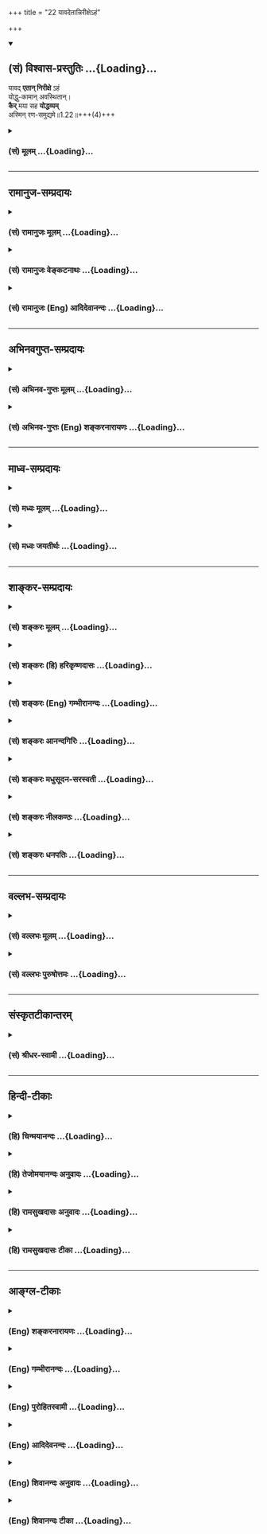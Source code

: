 +++
title = "22 यावदेतान्निरीक्षेऽहं"

+++
<div class="js_include" newlevelforh1="2" title="(सं) विश्वास-प्रस्तुतिः" unfilled url="/mahAbhAratam/shlokashaH/06-bhIShma-parva/03-bhagavad-gItA-parva/saMskRtam/vishvAsa-prastutiH/01_arjuna-viShAda-yogaH/22_yAvadetAnnirIxe-h.md">
<details open><summary><h2>(सं) विश्वास-प्रस्तुतिः ...{Loading}...</h2></summary>

यावद् **एतान् निरीक्षे** ऽहं  
योद्धु-कामान् अवस्थितान्।  
**कैर्** मया सह **योद्धव्यम्**  
अस्मिन् रण-समुद्यमे॥1.22॥+++(4)+++
</details>
</div>
<div class="js_include collapsed" newlevelforh1="3" title="(सं) मूलम्" unfilled url="/mahAbhAratam/shlokashaH/06-bhIShma-parva/03-bhagavad-gItA-parva/saMskRtam/mUlam/01_arjuna-viShAda-yogaH/22_yAvadetAnnirIxe-h.md">
<details><summary><h3>(सं) मूलम् ...{Loading}...</h3></summary>

यावदेतान्निरीक्षेऽहं योद्धुकामानवस्थितान्।  
कैर्मया सह योद्धव्यमस्मिन्रणसमुद्यमे।।1.22।।
</details>
</div>


_________________
## रामानुज-सम्प्रदायः
<div class="js_include collapsed" newlevelforh1="3" title="(सं) रामानुजः मूलम्" unfilled url="/mahAbhAratam/shlokashaH/06-bhIShma-parva/03-bhagavad-gItA-parva/saMskRtam/rAmAnujaH/mUlam/01_arjuna-viShAda-yogaH/22_yAvadetAnnirIxe-h.md">
<details><summary><h3>(सं) रामानुजः मूलम् ...{Loading}...</h3></summary>

२५-तमस्य टीका दृश्या। 

</details>
</div>
<div class="js_include collapsed" newlevelforh1="3" title="(सं) रामानुजः वेङ्कटनाथः" unfilled url="/mahAbhAratam/shlokashaH/06-bhIShma-parva/03-bhagavad-gItA-parva/saMskRtam/rAmAnujaH/venkaTanAthaH/01_arjuna-viShAda-yogaH/22_yAvadetAnnirIxe-h.md">
<details><summary><h3>(सं) रामानुजः वेङ्कटनाथः ...{Loading}...</h3></summary>

।। 1.22।। अथ व्यवस्थितान् इत्यादेःकुरून् 1।25 इत्यन्तस्यार्थमाह
अथेत्यादिना इति चावोचदित्यन्तेन। तत्र वाक्यत्रये प्रथमेन
वाक्येनप्रियचिकीर्षवः इत्यन्तस्यार्थ उच्यते। व्यवस्थितान् इत्यत्र
विशब्दसूचितविशेषव्यक्तयेयुयुत्सूनित्युक्तम्योद्धुकामानवस्थितान् इति
ह्यनन्तरमप्युच्यते। कपिध्वजः इत्यत्र कपित्वमात्रप्रतिपन्नलाघवं निवारयितुं
सौगन्धिकयात्रायां हनुमद्दत्तं वरम् स्वरूपसन्दर्शनमात्रेण रक्षसामिव
परेषां संक्षोभं च सूचयितुंलङ्कादहनवानरध्वज इत्युक्तम्।
अप्रच्युतस्वभावत्वप्रतिपादकाच्युतपदाभिप्रेतव्यञ्जनायज्ञानेत्यादिकम्।
हृषीकेशपदव्याख्यापरावरेत्यादि। यद्वा सृष्ट्यादिकं वीर्यादिकं तदुपलक्षितं
ज्ञानादिकमपि हृषीकेशशब्दार्थ एव। यथोक्तमहिर्बुध्न्यसंहितायाम् क्रीडया
हृष्यति व्यक्तमीशः सन् सृष्टिरूपया। हृषीकेशत्वमीशत्वं देवत्वं चास्य
तत्स्फुटम्।। अविकारितया जुष्टो हृषीको वीर्यरूपया। ईशः स्वातन्त्र्ययोगेन
नित्यं सृष्ट्यादिकर्मणि।। ऐश्वर्यवीर्यरूपत्वं हृषीकेशत्वमुच्यते इति।
आश्रितान् न च्यावयति अतश्च च्युतोऽस्य नास्तीत्यच्युतशब्दस्य
काचिन्निरुक्तिः तां दर्शयति
आश्रितवात्सल्येत्यादिना। स्वसारथ्येऽवस्थितमिति हृषीकेशतया सर्वेषां
करणानां सर्वप्रकारनियमने स्थितस्य रथयुग्यमात्रनियमनं कियदिति
भावः। निरीक्षे इत्यत्रोपसर्गार्थः यथावदिति दर्शितः। यावच्छब्दोऽत्र
साकल्यवाची निरीक्षणकालावधिवाची वायावत्पुरानिपातयोर्लट् अष्टा.3।3।4 इति
निरीक्षणस्य भविष्यत्वद्योतको वा। यैः सह मया योद्धव्यं तान्निरीक्षे
इत्यत्र मया सह यैर्योद्धव्यं तानवेक्ष इति नोक्तम् अतःयोत्स्यमानान् इति
श्लोकस्योत्थानन्धार्तराष्ट्रस्य दुर्बुद्धेः इति दुर्योधनादिदोष
प्रख्यापनतात्पर्याच्च न पौनरुक्त्यम्। यद्वासेनयोरुभयोर्मध्ये इति
पूर्वोक्तत्वात्सेनयोरुभयोरपि स्थितानपश्यत् 1।26 इति वक्ष्यमाणत्वाच्च
स्वसेनास्थितस्वसहायविषयः पूर्वश्लोकः तत्र कैर्मया सह स्थित्वा
परैर्योद्धव्यमित्यर्थः। उत्तरस्तु श्लोकः
प्रतिसैन्यस्थितधार्तराष्ट्रसहायविषय इति व्यक्त एव। प्रागेव तेषां
विदितत्वेऽपि  
  
  

</details>
</div>
<div class="js_include collapsed" newlevelforh1="3" title="(सं) रामानुजः (Eng) आदिदेवानन्दः" unfilled url="/mahAbhAratam/shlokashaH/06-bhIShma-parva/03-bhagavad-gItA-parva/saMskRtam/rAmAnujaH/english/AdidevAnandaH/01_arjuna-viShAda-yogaH/22_yAvadetAnnirIxe-h.md">
<details><summary><h3>(सं) रामानुजः (Eng) आदिदेवानन्दः ...{Loading}...</h3></summary>

1.20 - 1.25 Arjuna said - Sanjaya said Thus, directed by him, Sri Krsna did immediately as He had been directed, while Bhisma, Drona and others and all the kings were looking on. Such is the prospect of victory for your men.

</details>
</div>


_________________
## अभिनवगुप्त-सम्प्रदायः
<div class="js_include collapsed" newlevelforh1="3" title="(सं) अभिनव-गुप्तः मूलम्" unfilled url="/mahAbhAratam/shlokashaH/06-bhIShma-parva/03-bhagavad-gItA-parva/saMskRtam/abhinava-guptaH/mUlam/01_arjuna-viShAda-yogaH/22_yAvadetAnnirIxe-h.md">
<details><summary><h3>(सं) अभिनव-गुप्तः मूलम् ...{Loading}...</h3></summary>

।।1.22।। No commentary.  
  

</details>
</div>
<div class="js_include collapsed" newlevelforh1="3" title="(सं) अभिनव-गुप्तः (Eng) शङ्करनारायणः" unfilled url="/mahAbhAratam/shlokashaH/06-bhIShma-parva/03-bhagavad-gItA-parva/saMskRtam/abhinava-guptaH/english/shankaranArAyaNaH/01_arjuna-viShAda-yogaH/22_yAvadetAnnirIxe-h.md">
<details><summary><h3>(सं) अभिनव-गुप्तः (Eng) शङ्करनारायणः ...{Loading}...</h3></summary>

1.12 1.29 Sri Abhinavgupta did not comment upon this sloka.

</details>
</div>


_________________
## माध्व-सम्प्रदायः
<div class="js_include collapsed" newlevelforh1="3" title="(सं) मध्वः मूलम्" unfilled url="/mahAbhAratam/shlokashaH/06-bhIShma-parva/03-bhagavad-gItA-parva/saMskRtam/madhvaH/mUlam/01_arjuna-viShAda-yogaH/22_yAvadetAnnirIxe-h.md">
<details><summary><h3>(सं) मध्वः मूलम् ...{Loading}...</h3></summary>

  
  
।।1.22।। Sri Madhvacharya did not comment on this sloka. The commentary
starts from 2.11.  
  

</details>
</div>
<div class="js_include collapsed" newlevelforh1="3" title="(सं) मध्वः जयतीर्थः" unfilled url="/mahAbhAratam/shlokashaH/06-bhIShma-parva/03-bhagavad-gItA-parva/saMskRtam/madhvaH/jayatIrthaH/01_arjuna-viShAda-yogaH/22_yAvadetAnnirIxe-h.md">
<details><summary><h3>(सं) मध्वः जयतीर्थः ...{Loading}...</h3></summary>

  
  
।।1.22।। Sri Jayatirtha did not comment on this sloka. The commentary
starts from 2.11.  
  

</details>
</div>


_________________
## शाङ्कर-सम्प्रदायः
<div class="js_include collapsed" newlevelforh1="3" title="(सं) शङ्करः मूलम्" unfilled url="/mahAbhAratam/shlokashaH/06-bhIShma-parva/03-bhagavad-gItA-parva/saMskRtam/shankaraH/mUlam/01_arjuna-viShAda-yogaH/22_yAvadetAnnirIxe-h.md">
<details><summary><h3>(सं) शङ्करः मूलम् ...{Loading}...</h3></summary>

1.22 Sri Sankaracharya did not comment on this sloka. The commentary
starts from 2.10.  
  

</details>
</div>
<div class="js_include collapsed" newlevelforh1="3" title="(सं) शङ्करः (हि) हरिकृष्णदासः" unfilled url="/mahAbhAratam/shlokashaH/06-bhIShma-parva/03-bhagavad-gItA-parva/saMskRtam/shankaraH/hindI/harikRShNadAsaH/01_arjuna-viShAda-yogaH/22_yAvadetAnnirIxe-h.md">
<details><summary><h3>(सं) शङ्करः (हि) हरिकृष्णदासः ...{Loading}...</h3></summary>

।।1.22।। Sri Sankaracharya did not comment on this sloka.  
  

</details>
</div>
<div class="js_include collapsed" newlevelforh1="3" title="(सं) शङ्करः (Eng) गम्भीरानन्दः" unfilled url="/mahAbhAratam/shlokashaH/06-bhIShma-parva/03-bhagavad-gItA-parva/saMskRtam/shankaraH/english/gambhIrAnandaH/01_arjuna-viShAda-yogaH/22_yAvadetAnnirIxe-h.md">
<details><summary><h3>(सं) शङ्करः (Eng) गम्भीरानन्दः ...{Loading}...</h3></summary>

1.22 Sri Sankaracharya did not comment on this sloka. The commentary
starts from 2.10.

</details>
</div>
<div class="js_include collapsed" newlevelforh1="3" title="(सं) शङ्करः आनन्दगिरिः" unfilled url="/mahAbhAratam/shlokashaH/06-bhIShma-parva/03-bhagavad-gItA-parva/saMskRtam/shankaraH/AnandagiriH/01_arjuna-viShAda-yogaH/22_yAvadetAnnirIxe-h.md">
<details><summary><h3>(सं) शङ्करः आनन्दगिरिः ...{Loading}...</h3></summary>

।।1.22।। मध्ये रथं स्थापयेत्युक्तं तदेव रथस्थापनस्थानं निर्धारयति
**यावदिति।** एतान्प्रतिपक्षे प्रतिष्ठितान्भीष्मद्रोणादीनस्माभिः सार्धं
योद्धुमपेक्षावतो यावद्गत्वा निरीक्षितुमहं क्षमः स्यां तावति प्रदेशे
रथस्य स्थापनं कर्तव्यमित्यर्थः। किञ्च प्रवृत्ते युद्धप्रारम्भे बहवो
राजानोऽमुष्यां युद्धभूमावुपलभ्यन्ते तेषां मध्ये कैः सह मया योद्धव्यं नहि
क्वचिदपि मम गतिप्रतिहतिरस्तीत्याह **कैर्मयेति।  
**

</details>
</div>
<div class="js_include collapsed" newlevelforh1="3" title="(सं) शङ्करः मधुसूदन-सरस्वती" unfilled url="/mahAbhAratam/shlokashaH/06-bhIShma-parva/03-bhagavad-gItA-parva/saMskRtam/shankaraH/madhusUdana-sarasvatI/01_arjuna-viShAda-yogaH/22_yAvadetAnnirIxe-h.md">
<details><summary><h3>(सं) शङ्करः मधुसूदन-सरस्वती ...{Loading}...</h3></summary>

।।1.22।। मध्ये रथस्थापनप्रयोजनमाह योद्धुकामान नत्वस्माभिः सह संधिकामान्।
अवस्थितान् नतु भयात्प्रचलितानेतान्भीष्मद्रोणादीन्यावद्गत्वाहं
निरीक्षितुं क्षमः स्यां तावत्प्रदेशे रथं स्थापयेत्यर्थः। यावदिति कालपरं
वा। ननु त्वं योद्धा नतु युद्धप्रेक्षकोऽतस्तव किमेषां दर्शनेनेत्यत्राह
कैरिति। अस्मिन्नणसमुद्यमे बन्धूनामेव परस्परं युद्धोद्योगे मया कैः सह
योद्धव्यं मत्कर्तृकयुद्धप्रतियोगिनः के कैर्मया सह योद्धव्यं
किंकर्तृकयुद्धप्रतियोग्यहमिति च महदिदं कौतुकमेतज्ज्ञानमेव मध्ये
रथस्थापनप्रयोजनमित्यर्थः।  
  

</details>
</div>
<div class="js_include collapsed" newlevelforh1="3" title="(सं) शङ्करः नीलकण्ठः" unfilled url="/mahAbhAratam/shlokashaH/06-bhIShma-parva/03-bhagavad-gItA-parva/saMskRtam/shankaraH/nIlakaNThaH/01_arjuna-viShAda-yogaH/22_yAvadetAnnirIxe-h.md">
<details><summary><h3>(सं) शङ्करः नीलकण्ठः ...{Loading}...</h3></summary>

।।1.22।। रथस्थापनप्रयोजनमाह **यावदिति।** कैः सह मया योद्धव्यं मया सह वा
कैर्योद्धव्यमित्युभयत्र सहशब्दसंबन्धः। के वा मां जेतुं यतन्ते मया वा के
जेतव्या इत्यालोचनार्थमित्यर्थः।  
  

</details>
</div>
<div class="js_include collapsed" newlevelforh1="3" title="(सं) शङ्करः धनपतिः" unfilled url="/mahAbhAratam/shlokashaH/06-bhIShma-parva/03-bhagavad-gItA-parva/saMskRtam/shankaraH/dhanapatiH/01_arjuna-viShAda-yogaH/22_yAvadetAnnirIxe-h.md">
<details><summary><h3>(सं) शङ्करः धनपतिः ...{Loading}...</h3></summary>

।।1.22।। सेनयोरुभयोर्मध्येऽपि क्व स्थापनीय इत्यपेक्षायामाह **यावदिति।**
एतान्योद्धुकामानवस्थितान्यावद्यस्मिन्स्थाने स्थित्वाहं निरीक्षे द्रष्टुं
समर्थः स्यां तस्मिन्स्थाने रथं स्थापयेत्यर्थः। यावदिति कालपरं वा।
निरीक्षणप्रयोजनमाह **कैरिति।** अस्मिभ्रणसमुद्यमे युद्धोद्योगे बहूनां
शूराणां मध्ये कैः सह मया योद्धव्यम्। मया सह च
कैर्योद्धव्यमित्यालोचनार्थमित्यर्थः।  

</details>
</div>


_________________
## वल्लभ-सम्प्रदायः
<div class="js_include collapsed" newlevelforh1="3" title="(सं) वल्लभः मूलम्" unfilled url="/mahAbhAratam/shlokashaH/06-bhIShma-parva/03-bhagavad-gItA-parva/saMskRtam/vallabhaH/mUlam/01_arjuna-viShAda-yogaH/22_yAvadetAnnirIxe-h.md">
<details><summary><h3>(सं) वल्लभः मूलम् ...{Loading}...</h3></summary>

।।1.20 1.23।। अथ व्यवस्थितान् इत्यारभ्यभीष्मद्रोणप्रमुखतः 125 इत्यन्तम्।
अथ युयुत्सूनवस्थितान् धार्तराष्ट्रान् वीक्ष्य कपिध्वजः स्वाश्रितजनपोषकं
स्वसारथ्ये स्थितं हृषीकेशं जगाद यावदेतान् निरीक्षेऽहं तावत् उभयोः
सेनयोर्मध्ये मम रथं स्थापयेति।  

</details>
</div>
<div class="js_include collapsed" newlevelforh1="3" title="(सं) वल्लभः पुरुषोत्तमः" unfilled url="/mahAbhAratam/shlokashaH/06-bhIShma-parva/03-bhagavad-gItA-parva/saMskRtam/vallabhaH/puruShottamaH/01_arjuna-viShAda-yogaH/22_yAvadetAnnirIxe-h.md">
<details><summary><h3>(सं) वल्लभः पुरुषोत्तमः ...{Loading}...</h3></summary>

  
  
।।1.22।। यावदेतान् योद्धुकामान् अवस्थितान् अवाङ्मुखस्थित्या स्थितान्
पलायनपरानहं निरीक्षे। ननु निरीक्षणेन किं स्यादित्यत आह कैर्मयेति।
अस्मिन् रणसमुद्यमे यत्र रणप्रवृत्तिं विनैव शङ्खध्वनिनैव विदारितहृदयाः
शुष्कवदनाः प्रतिभटास्तत्र कैः सह मया योद्धव्यम् इत्याह।  
  
  
  

</details>
</div>


_________________
## संस्कृतटीकान्तरम्
<div class="js_include collapsed" newlevelforh1="3" title="(सं) श्रीधर-स्वामी" unfilled url="/mahAbhAratam/shlokashaH/06-bhIShma-parva/03-bhagavad-gItA-parva/saMskRtam/shrIdhara-svAmI/01_arjuna-viShAda-yogaH/22_yAvadetAnnirIxe-h.md">
<details><summary><h3>(सं) श्रीधर-स्वामी ...{Loading}...</h3></summary>

**।।1.22।।** **यावदेतानिति।** ननु त्वं योद्धा न तु
युद्धप्रेक्षकस्तत्राह। कैः सह मया योद्धव्यम्।  
  

</details>
</div>


_________________
## हिन्दी-टीकाः
<div class="js_include collapsed" newlevelforh1="3" title="(हि) चिन्मयानन्दः" unfilled url="/mahAbhAratam/shlokashaH/06-bhIShma-parva/03-bhagavad-gItA-parva/hindI/chinmayAnandaH/01_arjuna-viShAda-yogaH/22_yAvadetAnnirIxe-h.md">
<details><summary><h3>(हि) चिन्मयानन्दः ...{Loading}...</h3></summary>

।।1.22।। यहाँ हम अर्जुन को एक सेना नायक के समान रथसारथि को आदेश देते हुए
देखते हैं कि उसका रथ दोनों सेनाओं के मध्य खड़ा कर दिया जाय जिससे वह
विभिन्न योद्धाओं को देख और पहचान सके जिनके साथ उसे इस महायुद्ध में लड़ना
होगा।  
इस प्रकार शत्रु सैन्य के निरीक्षण की इच्छा व्यक्त करते हुये वीर अर्जुन
अपने साहस शौर्य तत्परता दृढ़ निश्चय और अदम्य शक्ति का प्रदर्शन कर रहा
है। कथा के इस बिन्दु तक महाभारत का अजेय योद्धा अर्जुन अपने मूल स्वभाव के
अनुसार व्यवहार कर रहा था। उसमें किसी प्रकार की मानसिक उद्विग्नता के कोई
लक्षण नहीं दिखाई दे रहे थे।  

</details>
</div>
<div class="js_include collapsed" newlevelforh1="3" title="(हि) तेजोमयानन्दः अनुवादः" unfilled url="/mahAbhAratam/shlokashaH/06-bhIShma-parva/03-bhagavad-gItA-parva/hindI/tejomayAnandaH/anuvAdaH/01_arjuna-viShAda-yogaH/22_yAvadetAnnirIxe-h.md">
<details><summary><h3>(हि) तेजोमयानन्दः अनुवादः ...{Loading}...</h3></summary>

।।1.22।। जिससे मैं युद्ध की इच्छा से खड़े इन लोगों का निरीक्षण कर सकूँ कि
इस युद्ध में मुझे किनके साथ युद्ध करना है।

</details>
</div>
<div class="js_include collapsed" newlevelforh1="3" title="(हि) रामसुखदासः अनुवादः" unfilled url="/mahAbhAratam/shlokashaH/06-bhIShma-parva/03-bhagavad-gItA-parva/hindI/rAmasukhadAsaH/anuvAdaH/01_arjuna-viShAda-yogaH/22_yAvadetAnnirIxe-h.md">
<details><summary><h3>(हि) रामसुखदासः अनुवादः ...{Loading}...</h3></summary>

।।1.21 -- 1.22।। अर्जुन बोले - हे अच्युत! दोनों सेनाओं के मध्य में मेरे
रथ को आप तब तक खड़ा कीजिये, जब तक मैं युद्धक्षेत्र में खड़े हुए इन युद्ध
की इच्छावालों को देख न लूँ कि इस युद्धरूप उद्योग में मुझे किन-किनके साथ
युद्ध करना योग्य है।

</details>
</div>
<div class="js_include collapsed" newlevelforh1="3" title="(हि) रामसुखदासः टीका" unfilled url="/mahAbhAratam/shlokashaH/06-bhIShma-parva/03-bhagavad-gItA-parva/hindI/rAmasukhadAsaH/TIkA/01_arjuna-viShAda-yogaH/22_yAvadetAnnirIxe-h.md">
<details><summary><h3>(हि) रामसुखदासः टीका ...{Loading}...</h3></summary>

1.22।।***व्याख्या--*'अच्युत सेनयोरुभयोर्मध्ये रथं स्थापय'**--दोनों
सेनाएँ जहाँ युद्ध करनेके लिये  
एक-दूसरेके सामने खड़ी थीं, वहाँ उन दोनों सेनाओंमें इतनी दूरी थी कि एक
सेना दूसरी सेनापर बाण आदि मार सके। उन दोनों सेनाओं-का मध्यभाग दो तरफसे
मध्य था-- (1) सेनाएँ जितनी चौड़ी खड़ी थीं, उस चौड़ाईका मध्यभाग और (2)
दोनों सेनाओंका मध्यभाग, जहाँसे कौरव-सेना जितनी दूरीपर खड़ी थी, उतनी ही
दूरीपर पाण्डव-सेना खड़ी थी। ऐसे मध्यभागमें रथ खड़ा करनेके लिये अर्जुन
भगवान्से कहते हैं, जिससे दोनों सेनाओंको आसानीसे देखा जा सके।  
  
**'सेनयोरुभयोर्मध्ये'** पद गीतामें तीन बार आया है यहाँ (1। 21 में), इसी
अध्यायके चौबीसवें श्लोकमें और दूसरे अध्यायके दसवें श्लोकमें। तीन बार
आनेका तात्पर्य है कि पहले अर्जुन शूरवीरताके साथ अपने रथको दोनों सेनाओंके
बीचमें खड़ा करनेकी आज्ञा देते हैं (1। 21), फिर भगवान् दोनों सेनाओंके
बीचमें रथको खड़ा करके कुरुवंशियोंको देखनेके लिये कहते हैं (1। 24) और
अन्तमें दोनों सेनाओंके बीचमें ही विषादमग्न अर्जुनको गीताका उपदेश देते
हैं (2। 10)। इस प्रकार पहले अर्जुनमें शूरवीरता थी, बीचमें कुटुम्बियोंको
देखनेसे मोहके कारण उनकी युद्धसे उपरति हो गयी और अन्तमें उनको भगवान्से
गीताका महान् उपदेश प्राप्त हुआ, जिससे उनका मोह दूर हो गया। इससे यह भाव
निकलता है कि मनुष्य जहाँ-कहीं और जिस-किसी परिस्थितिमें स्थित है, वहीं
रहकर वह प्राप्त परिस्थितिका सदुपयोग करके निष्काम हो सकता है और वहीं उसको
परमात्माकी प्राप्ति हो सकती है। कारण कि परमात्मा सम्पूर्ण
परिस्थितियोंमें सदा एकरूपसे रहते हैं।  
**'यावदेतान्निरीक्षेऽहं ৷৷. रणसमुद्यमे'--**दोनों सेनाओंके बीचमें रथ
कबतक खड़ा करें; इसपर अर्जुन कहते हैं कि युद्धकी इच्छाको लेकर
कौरव-सेनामें आये हुए सेनासहित जितने भी राजालोग खड़े हैं, उन सबको जबतक
मैं देख न लूँ, तबतक आप रथको वहीं खड़ा रखिये। इस युद्धके उद्योगमें मुझे
किन-किनके साथ युद्ध करना है; उनमें कौन मेरे समान बलवाले हैं; कौन मेरे से
कम बलवाले हैं; और कौन मेरेसे अधिक बलवाले हैं; उन सबको मैं जरा देख लूँ।  
यहाँ **'योद्धुकामान्'** पदसे अर्जुन कह रहे हैं कि हमने तो सन्धिकी बात
ही सोची थी, पर उन्होंने सन्धिकी बात स्वीकार नहीं की; क्योंकि उनके मनमें
युद्ध करनेकी ज्यादा इच्छा है। अतः उनको मैं देखूँ कि कितने बलको लेकर वे
युद्ध करनेकी इच्छा रखते हैं।

</details>
</div>


_________________
## आङ्ग्ल-टीकाः
<div class="js_include collapsed" newlevelforh1="3" title="(Eng) शङ्करनारायणः" unfilled url="/mahAbhAratam/shlokashaH/06-bhIShma-parva/03-bhagavad-gItA-parva/english/shankaranArAyaNaH/01_arjuna-viShAda-yogaH/22_yAvadetAnnirIxe-h.md">
<details><summary><h3>(Eng) शङ्करनारायणः ...{Loading}...</h3></summary>

1.22. I may scrutinize those who are ready to fight, who have assled here and are eager to achieve in the battle, what is dear to the evil-minded son of Dhrtarastra.

</details>
</div>
<div class="js_include collapsed" newlevelforh1="3" title="(Eng) गम्भीरानन्दः" unfilled url="/mahAbhAratam/shlokashaH/06-bhIShma-parva/03-bhagavad-gItA-parva/english/gambhIrAnandaH/01_arjuna-viShAda-yogaH/22_yAvadetAnnirIxe-h.md">
<details><summary><h3>(Eng) गम्भीरानन्दः ...{Loading}...</h3></summary>

1.22 until I survey these who stand intent on fighting, and those who are going to engage in battle with me in this impending war.

</details>
</div>
<div class="js_include collapsed" newlevelforh1="3" title="(Eng) पुरोहितस्वामी" unfilled url="/mahAbhAratam/shlokashaH/06-bhIShma-parva/03-bhagavad-gItA-parva/english/purohitasvAmI/01_arjuna-viShAda-yogaH/22_yAvadetAnnirIxe-h.md">
<details><summary><h3>(Eng) पुरोहितस्वामी ...{Loading}...</h3></summary>

1.22 So that I may observe those who must fight on my side, those who must fight against me;

</details>
</div>
<div class="js_include collapsed" newlevelforh1="3" title="(Eng) आदिदेवनन्दः" unfilled url="/mahAbhAratam/shlokashaH/06-bhIShma-parva/03-bhagavad-gItA-parva/english/AdidevanandaH/01_arjuna-viShAda-yogaH/22_yAvadetAnnirIxe-h.md">
<details><summary><h3>(Eng) आदिदेवनन्दः ...{Loading}...</h3></summary>

1.22 So that I may have a good look at those who are standing eager to fight and know with whom I have to fight in this enterprise of war.

</details>
</div>
<div class="js_include collapsed" newlevelforh1="3" title="(Eng) शिवानन्दः अनुवादः" unfilled url="/mahAbhAratam/shlokashaH/06-bhIShma-parva/03-bhagavad-gItA-parva/english/shivAnandaH/anuvAdaH/01_arjuna-viShAda-yogaH/22_yAvadetAnnirIxe-h.md">
<details><summary><h3>(Eng) शिवानन्दः अनुवादः ...{Loading}...</h3></summary>

1.22. Arjuna said In the middle between the two armies, place my chariot, O krishna, so that I may behold those who stand here desirous to fight, and know with whom I must fight, when the battle is about to commence.

</details>
</div>
<div class="js_include collapsed" newlevelforh1="3" title="(Eng) शिवानन्दः टीका" unfilled url="/mahAbhAratam/shlokashaH/06-bhIShma-parva/03-bhagavad-gItA-parva/english/shivAnandaH/TIkA/01_arjuna-viShAda-yogaH/22_yAvadetAnnirIxe-h.md">
<details><summary><h3>(Eng) शिवानन्दः टीका ...{Loading}...</h3></summary>

1.21 -- 1.22 सेनयोः of the armies; उभयोः of both; मध्ये in the middle;
रथम् car; स्थापय place; मे my; अच्युत O Achyuta (O changeless; Krishna);
यावत् while; एतान् these; निरीक्षे behold; अहम् I; योद्धुकामान् desirous to fight; अवस्थितान् standing; कैः with whom; मया by me; सह together;
योद्धव्यम् must be fought; अस्मिन् in this; रणसमुद्यमे eve of battle.No Commentary.

</details>
</div>
